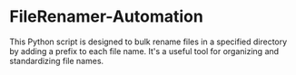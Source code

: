 # FileRenamer-Automation
This Python script is designed to bulk rename files in a specified directory by adding a prefix to each file name. It's a useful tool for organizing and standardizing file names.
